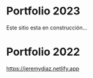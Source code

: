 # Portfolio 2023

Este sitio esta en construcción...

# Portfolio 2022

https://jeremydiaz.netlify.app